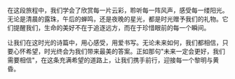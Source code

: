 在这段旅程中，我们学会了欣赏每一片云彩，聆听每一阵风声，感受每一缕阳光。无论是清晨的露珠，午后的蝉鸣，还是夜晚的星光，都是时光赠予我们的礼物。它们提醒我们，生命的美好不在于追逐远方，而在于珍惜眼前的每一个瞬间。

让我们在这时光的诗篇中，用心感受，用爱书写。无论未来如何，我们都相信，只要心怀希望，时光终会为我们带来最美的答案。正如那句"未来一定会更好，我们需要相信"，在这条充满希望的道路上，让我们携手前行，迎接每一个黎明与黄昏。
